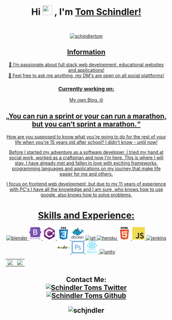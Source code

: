 <h1 align="center">Hi <img src="https://media.giphy.com/media/vClCIr19RvnB9EoQtS/giphy.gif" height="30px" width="30px"> , I'm <a href="https://card.schindlertom.com" target="blank">Tom Schindler!</a></h1>
<div align="center">


<br />
<p align="center"> <a href="https://twitter.com/schjndlertom" target="blank"><img src="https://img.shields.io/twitter/follow/schjndlertom?logo=twitter&style=for-the-badge" alt="schjndlertom" />

</p>


<h2>Information</h3>


 🌱 I’m passionate about full stack web development, educational websites and applications!
 <br />
 💬 Feel free to ask me anything, my DM's are open on all social plattforms!
 
 <h3>Currently working on:</h3>
<p> My own Blog. 🌐 </p>

<h2>„You can run a sprint or your can run a marathon, but you can’t sprint a marathon.“</h2>


<p>


How are you supposed to know what you're going to do for the rest of your life when you're 15 years old after school? I didn't know - until now!


Before I started my adventure as a software developer, I tried my hand at social work, worked as a craftsman and now I'm here. This is where I will stay.
I have already met and fallen in love with exciting frameworks, programming languages and applications on my journey that make life easier for me and others.

I focus on frontend web development, but due to my 11 years of experience with PC's I have all the knowledge and I am sure, who knows how to use google, also knows how to solve problems.</p>



<h1 align="center">Skills and Experience:</h1>
<p>
<p align="center"> <a href="https://www.blender.org/" target="_blank" rel="noreferrer"> <img src="https://download.blender.org/branding/community/blender_community_badge_white.svg" alt="blender" width="40" height="40"/> </a> <a href="https://getbootstrap.com" target="_blank" rel="noreferrer"> <img src="https://raw.githubusercontent.com/devicons/devicon/master/icons/bootstrap/bootstrap-plain-wordmark.svg" alt="bootstrap" width="40" height="40"/> </a> <a href="https://www.w3schools.com/cs/" target="_blank" rel="noreferrer"> <img src="https://raw.githubusercontent.com/devicons/devicon/master/icons/csharp/csharp-original.svg" alt="csharp" width="40" height="40"/> </a> <a href="https://www.w3schools.com/css/" target="_blank" rel="noreferrer"> <img src="https://raw.githubusercontent.com/devicons/devicon/master/icons/css3/css3-original-wordmark.svg" alt="css3" width="40" height="40"/> </a> <a href="https://www.docker.com/" target="_blank" rel="noreferrer"> <img src="https://raw.githubusercontent.com/devicons/devicon/master/icons/docker/docker-original-wordmark.svg" alt="docker" width="40" height="40"/> </a> <a href="https://git-scm.com/" target="_blank" rel="noreferrer"> <img src="https://www.vectorlogo.zone/logos/git-scm/git-scm-icon.svg" alt="git" width="40" height="40"/> </a> <a href="https://heroku.com" target="_blank" rel="noreferrer"> <img src="https://www.vectorlogo.zone/logos/heroku/heroku-icon.svg" alt="heroku" width="40" height="40"/> </a> <a href="https://www.w3.org/html/" target="_blank" rel="noreferrer"> <img src="https://raw.githubusercontent.com/devicons/devicon/master/icons/html5/html5-original-wordmark.svg" alt="html5" width="40" height="40"/> </a> <a href="https://developer.mozilla.org/en-US/docs/Web/JavaScript" target="_blank" rel="noreferrer"> <img src="https://raw.githubusercontent.com/devicons/devicon/master/icons/javascript/javascript-original.svg" alt="javascript" width="40" height="40"/> </a> <a href="https://www.jenkins.io" target="_blank" rel="noreferrer"> <img src="https://www.vectorlogo.zone/logos/jenkins/jenkins-icon.svg" alt="jenkins" width="40" height="40"/> </a> <a href="https://nodejs.org" target="_blank" rel="noreferrer"> <img src="https://raw.githubusercontent.com/devicons/devicon/master/icons/nodejs/nodejs-original-wordmark.svg" alt="nodejs" width="40" height="40"/> </a> <a href="https://www.photoshop.com/en" target="_blank" rel="noreferrer"> <img src="https://raw.githubusercontent.com/devicons/devicon/master/icons/photoshop/photoshop-line.svg" alt="photoshop" width="40" height="40"/> </a> <a href="https://reactjs.org/" target="_blank" rel="noreferrer"> <img src="https://raw.githubusercontent.com/devicons/devicon/master/icons/react/react-original-wordmark.svg" alt="react" width="40" height="40"/> </a> <a href="https://unity.com/" target="_blank" rel="noreferrer"> <img src="https://www.vectorlogo.zone/logos/unity3d/unity3d-icon.svg" alt="unity" width="40" height="40"/> </a> </p>

  <table><tr><td valign="top" width="50%">

<img src="https://github-readme-stats.vercel.app/api?username=schjndler&show_icons=true&count_private=true&hide_border=true" align="left" style="width: 100%" />

</td><td valign="top" width="50%">

<img src="https://github-readme-stats.vercel.app/api/top-langs/?username=schjndler&hide_border=true&layout=compact" align="left" style="width: 100%" />

</td></tr></table>

<h2 align="center">Contact Me:
<br>
<a href="https://twitter.com/schjndlertom">
  <img  alt="Schindler Toms Twitter" width="55px" src="https://cdn.jsdelivr.net/npm/simple-icons@v3/icons/twitter.svg" />
</a>
<a href="https://github.com/schjndler">
  <img  alt="Schindler Toms Github" width="55px" src="https://cdn.jsdelivr.net/npm/simple-icons@v3/icons/github.svg" />
</a>
<p align="center"> <img src="https://komarev.com/ghpvc/?username=schjndler&label=Profile%20views&color=0e75b6&style=flat" alt="schjndler" /> </p>
</div>  
